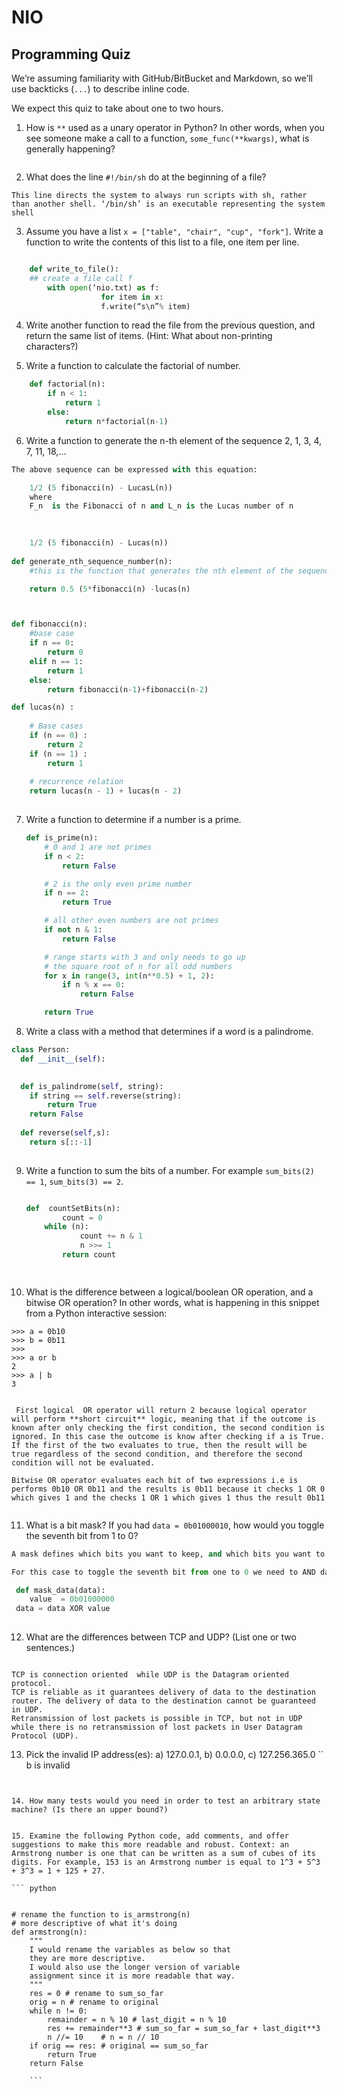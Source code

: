 # NIO


Programming Quiz
----------------

We’re assuming familiarity with GitHub/BitBucket and Markdown, so we’ll use backticks (`...`) to describe inline code.

We expect this quiz to take about one to two hours.


1. How is `**` used as a unary operator in Python? In other words, when you see someone make a call to a function, `some_func(**kwargs)`, what is generally happening?

```** unpacks the contents of a dictionary into the function call.

```

2. What does the line `#!/bin/sh` do at the beginning of a file?
```
This line directs the system to always run scripts with sh, rather than another shell. ‘/bin/sh’ is an executable representing the system shell
```
3. Assume you have a list `x = ["table", "chair", "cup", "fork"]`. Write a function to write the contents of this list to a file, one item per line.

```python

	def write_to_file():
	## create a file call f
		with open(‘nio.txt) as f:
            		for item in x:
		        	f.write(“s\n”% item)
```


4. Write another function to read the file from the previous question, and return the same list of items. (Hint: What about non-printing characters?)


5. Write a function to calculate the factorial of number.
``` python
	def factorial(n):
		if n < 1:
			return 1
		else:
			return n*factorial(n-1)
```


6. Write a function to generate the n-th element of the sequence 2, 1, 3, 4, 7, 11, 18,...

``` python
The above sequence can be expressed with this equation:

	1/2 (5 fibonacci(n) - LucasL(n))
	where 
	F_n  is the Fibonacci of n and L_n is the Lucas number of n 
	

		
	1/2 (5 fibonacci(n) - Lucas(n)) 
			
def generate_nth_sequence_number(n):
	#this is the function that generates the nth element of the sequence using fibonacci sequence and lucas sequence

	return 0.5 (5*fibonacci(n) -lucas(n)



def fibonacci(n):
	#base case
    if n == 0: 
    	return 0
    elif n == 1: 
    	return 1
    else: 
    	return fibonacci(n-1)+fibonacci(n-2)	

def lucas(n) : 
      
    # Base cases  
    if (n == 0) : 
        return 2
    if (n == 1) : 
        return 1
  
    # recurrence relation  
    return lucas(n - 1) + lucas(n - 2) 
    
```


7. Write a function to determine if a number is a prime.
	``` python
	def is_prime(n):
	    # 0 and 1 are not primes
	    if n < 2:
	        return False

	    # 2 is the only even prime number
	    if n == 2:
	        return True

	    # all other even numbers are not primes
	    if not n & 1:
	        return False

	    # range starts with 3 and only needs to go up
	    # the square root of n for all odd numbers
	    for x in range(3, int(n**0.5) + 1, 2):
	        if n % x == 0:
	            return False

	    return True
	```


8. Write a class with a method that determines if a word is a palindrome.
``` python
class Person:
  def __init__(self):
   

  def is_palindrome(self, string):
  	if string == self.reverse(string):
		return True
	return False
	
  def reverse(self,s):
  	return s[::-1]
  	
  ```



9. Write a function to sum the bits of a number. For example `sum_bits(2) == 1`, `sum_bits(3) == 2`.
	``` python 
	
	def  countSetBits(n): 
    		count = 0
   	 	while (n): 
        		count += n & 1
       			n >>= 1
    		return count 
  
	
	
	
	```

10. What is the difference between a logical/boolean OR operation, and a bitwise OR operation? In other words, what is happening in this snippet from a Python interactive session:
```
>>> a = 0b10
>>> b = 0b11
>>>
>>> a or b
2
>>> a | b
3


 First logical  OR operator will return 2 because logical operator will perform **short circuit** logic, meaning that if the outcome is known after only checking the first condition, the second condition is ignored. In this case the outcome is know after checking if a is True. If the first of the two evaluates to true, then the result will be true regardless of the second condition, and therefore the second condition will not be evaluated.
 
Bitwise OR operator evaluates each bit of two expressions i.e is performs 0b10 OR 0b11 and the results is 0b11 because it checks 1 OR 0 which gives 1 and the checks 1 OR 1 which gives 1 thus the result 0b11


````


11. What is a bit mask? If you had `data = 0b01000010`, how would you toggle the seventh bit from 1 to 0?

```  python
A mask defines which bits you want to keep, and which bits you want to clear. This is done by applying a mask value with bitwise operations - AND, OR and XOR. 

For this case to toggle the seventh bit from one to 0 we need to AND data with a value with a 0 on the sevent 0.

 def mask_data(data):
 	value  = 0b01000000
 data = data XOR value
 

```

12. What are the differences between TCP and UDP? (List one or two sentences.)

```
                                          
TCP is connection oriented  while UDP is the Datagram oriented protocol.  
TCP is reliable as it guarantees delivery of data to the destination router. The delivery of data to the destination cannot be guaranteed in UDP. 
Retransmission of lost packets is possible in TCP, but not in UDP while there is no retransmission of lost packets in User Datagram Protocol (UDP).

```


13. Pick the invalid IP address(es): a) 127.0.0.1,  b) 0.0.0.0,  c) 127.256.365.0
``	
b is invalid

```


14. How many tests would you need in order to test an arbitrary state machine? (Is there an upper bound?)


15. Examine the following Python code, add comments, and offer suggestions to make this more readable and robust. Context: an Armstrong number is one that can be written as a sum of cubes of its digits. For example, 153 is an Armstrong number is equal to 1^3 + 5^3 + 3^3 = 1 + 125 + 27.

``` python


# rename the function to is_armstrong(n)
# more descriptive of what it's doing
def armstrong(n):
	"""
	I would rename the variables as below so that
	they are more descriptive.
	I would also use the longer version of variable
	assignment since it is more readable that way.
	"""
    res = 0 # rename to sum_so_far 
    orig = n # rename to original
    while n != 0:
        remainder = n % 10 # last_digit = n % 10
        res += remainder**3 # sum_so_far = sum_so_far + last_digit**3
        n //= 10	# n = n // 10
    if orig == res: # original == sum_so_far
        return True
    return False
    
    ```
